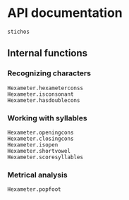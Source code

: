 # API documentation

```@docs
stichos
```

## Internal functions

### Recognizing characters
```@docs
Hexameter.hexameterconss
Hexameter.isconsonant
Hexameter.hasdoublecons
```

### Working with syllables

```@docs
Hexameter.openingcons
Hexameter.closingcons
Hexameter.isopen
Hexameter.shortvowel
Hexameter.scoresyllables
```

### Metrical analysis
```@docs
Hexameter.popfoot
```